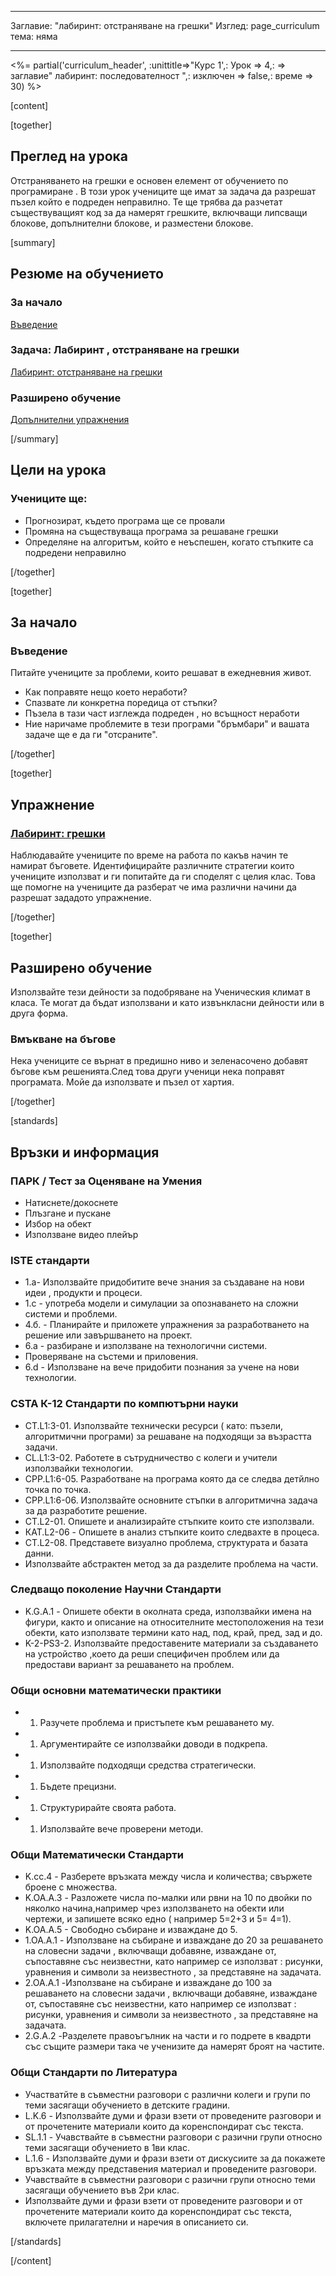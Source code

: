* * *

Заглавие: "лабиринт: отстраняване на грешки" Изглед: page_curriculum тема: няма

* * *

<%= partial('curriculum_header', :unittitle=>"Курс 1',: Урок => 4,: => заглавие" лабиринт: последователност ",: изключен => false,: време => 30) %>

[content]

[together]

## Преглед на урока

Отстраняването на грешки е основен елемент от обучението по програмиране . В този урок учениците ще имат за задача да разрешат пъзел който е подреден неправилно. Те ще трябва да разчетат съществуващият код за да намерят грешките, включващи липсващи блокове, допълнителни блокове, и разместени блокове.

[summary]

## Резюме на обучението

### **За начало**

[Въведение](#GetStarted)   


### **Задача: Лабиринт , отстраняване на грешки**

[Лабиринт: отстраняване на грешки](#Activity)

### **Разширено обучение**

[Допълнителни упражнения](#Extended)

[/summary]

## Цели на урока

### Учениците ще:

  * Прогнозират, където програма ще се провали
  * Промяна на съществуваща програма за решаване грешки
  * Определяне на алгоритъм, който е неъспешен, когато стъпките са подредени неправилно

[/together]

[together]

## За начало

### <a name="GetStarted"></a> Въведение

Питайте учениците за проблеми, които решават в ежедневния живот.

  * Как поправяте нещо което неработи?
  * Спазвате ли конкретна поредица от стъпки?
  * Пъзела в тази част изглежда подреден , но всъщност неработи
  * Ние наричаме проблемите в тези програми "бръмбари" и вашата задаче ще е да ги "отсраните".

[/together]

[together]

## Упражнение

### <a name="Activity"></a> [Лабиринт: грешки](http://learn.code.org/s/course1/stage/5/puzzle/1)

Наблюдавайте учениците по време на работа по какъв начин те намират бъговете. Идентифицирайте различните стратегии които учениците използват и ги попитайте да ги споделят с целия клас. Това ще помогне на учениците да разберат че има различни начини да разрешат зададото упражнение.

[/together]

<!--(this is left in here as an example of how to include an image in Markdown)
![](binaryphoto.png) -->

[together]

## Разширено обучение

<a name="Extended"></a>Използвайте тези дейности за подобряване на Ученическия климат в класа. Те могат да бъдат използвани и като извънкласни дейности или в друга форма.

### Вмъкване на бъгове

Нека учениците се върнат в предишно ниво и зеленасочено добавят бъгове към решенията.След това други ученици нека поправят програмата. Мойе да използвате и пъзел от хартия.

[/together]

[standards]

## Връзки и информация

### ПАРК / Тест за Оценяване на Умения

  * Натиснете/докоснете
  * Плъзгане и пускане
  * Избор на обект
  * Използване видео плейър

### ISTE стандарти

  * 1.а- Използвайте придобитите вече знания за създаване на нови идеи , продукти и процеси.
  * 1.c - употреба модели и симулации за опознаването на сложни системи и проблеми.
  * 4.б. - Планирайте и приложете упражнения за разработването на решение или завършването на проект.
  * 6.a - разбиране и използване на технологични системи.
  * Проверяване на състеми и приловения.
  * 6.d - Използване на вече придобити познания за учене на нови технологии. 

### CSTA К-12 Стандарти по компютърни науки

  * CT.L1:3-01. Използвайте технически ресурси ( като: пъзели, алгоритмични програми) за решаване на подходящи за възрастта задачи.
  * CL.L1:3-02. Работете в сътрудничество с колеги и учители използвайки технологии.
  * СРР.L1:6-05. Разработване на програма която да се следва детйлно точка по точка.
  * CPP.L1:6-06. Използвайте основните стъпки в алгоритмична задача за да разработите решение.
  * CT.L2-01. Опишете и анализирайте стъпките които сте използвали.
  * КАТ.L2-06 - Опишете в анализ стъпките които следвахте в процеса.
  * CT.L2-08. Представете визуално проблема, структурата и базата данни.
  * Използвайте абстрактен метод за да разделите проблема на части. 

### Следващо поколение Научни Стандарти

  * K.G.A.1 - Опишете обекти в околната среда, използвайки имена на фигури, както и описание на относителните местоположения на тези обекти, като използвате термини като над, под, край, пред, зад и до.
  * K-2-PS3-2. Използвайте предоставените материали за създаването на устройство ,което да реши специфичен проблем или да предостави вариант за решаването на проблем. 

### Общи основни математически практики

  *   1. Разучете проблема и пристъпете към решаването му.
  *   1. Аргументирайте се използвайки доводи в подкрепа.
  *   1. Използвайте подходящи средства стратегически.
  *   1. Бъдете прецизни.
  *   1. Структурирайте своята работа.
  *   1. Използвайте вече проверени методи.

### Общи Математически Стандарти

  * K.cc.4 - Разберете връзката между числа и количества; свържете броене с множества.
  * K.OA.A.3 - Разложете числа по-малки или рвни на 10 по двойки по няколко начина,например чрез използването на обекти или чертежи, и запишете всяко едно ( например 5=2+3 и 5= 4=1).
  * K.OA.А.5 - Свободно събиране и изваждане до 5.
  * 1.OA.A.1 - Използване на събиране и изваждане до 20 за решаването на словесни задачи , включващи добавяне, изваждане от, съпоставяне със неизвестни, като например се използват : рисунки, уравнения и символи за неизвестното , за представяне на задачата.
  * 2.OA.A.1 -Използване на събиране и изваждане до 100 за решаването на словесни задачи , включващи добавяне, изваждане от, съпоставяне със неизвестни, като например се използват : рисунки, уравнения и символи за неизвестното , за представяне на задачата.
  * 2.G.A.2 -Разделете правоъгълник на части и го подрете в квадрти със същите размери така че ученизите да намерят броят на частите.

### Общи Стандарти по Литература

  * Участватйте в съвместни разговори с различни колеги и групи по теми засягащи обучението в детските градини.
  * L.K.6 - Използвайте думи и фрази взети от проведените разговори и от прочетените материали които да коренспондират със текста.
  * SL.1.1 - Учавствайте в съвместни разговори с разични групи относно теми засягащи обучението в 1ви клас.
  * L.1.6 - Използвайте думи и фрази взети от дискусиите за да покажете връзката между представения материал и проведените разговори.
  * Учавствайте в съвместни разговори с разични групи относно теми засягащи обучението във 2ри клас.
  * Използвайте думи и фрази взети от проведените разговори и от прочетените материали които да коренспондират със текста, включете прилагателни и наречия в описанието си.

[/standards]

[/content]

<link rel="stylesheet" type="text/css" href="../docs/morestyle.css" />